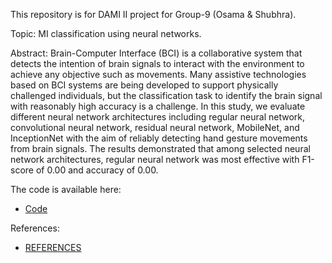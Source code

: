 This repository is for DAMI II project for Group-9 (Osama & Shubhra).

Topic: MI classification using neural networks.

Abstract: Brain-Computer Interface (BCI) is a collaborative system that detects the intention of brain signals to interact with the environment to achieve any objective such as movements. Many assistive technologies based on BCI systems are being developed to support physically challenged individuals, but the classification task to identify the brain signal with reasonably high accuracy is a challenge. In this study, we evaluate different neural network architectures including regular neural network, convolutional neural network, residual neural network, MobileNet, and InceptionNet with the aim of reliably detecting hand gesture movements from brain signals. The results demonstrated that among selected neural network architectures, regular neural network was most effective with F1-score of 0.00 and accuracy of 0.00. 

The code is available here:

* [Code](./NeuralNetwork.ipynb)

 References:
 
* [REFERENCES](./REFERENCES.md)

